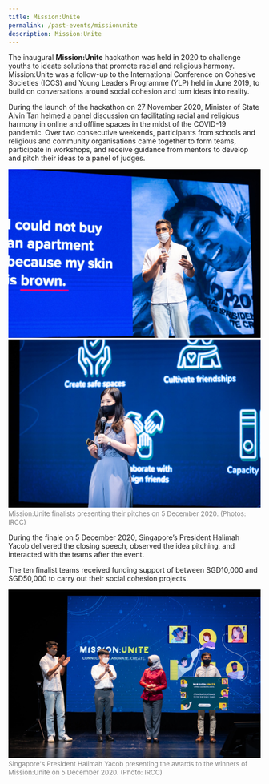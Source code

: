 ```yaml
---
title: Mission:Unite
permalink: /past-events/missionunite
description: Mission:Unite
---
```


The inaugural **Mission:Unite** hackathon was held in 2020 to challenge youths to ideate solutions that promote racial and religious harmony. Mission:Unite was a follow-up to the International Conference on Cohesive Societies (ICCS) and Young Leaders Programme (YLP) held in June 2019, to build on conversations around social cohesion and turn ideas into reality.

During the launch of the hackathon on 27 November 2020, Minister of State Alvin Tan helmed a panel discussion on facilitating racial and religious harmony in online and offline spaces in the midst of the COVID-19 pandemic. Over two consecutive weekends, participants from schools and religious and community organisations came together to form teams, participate in workshops, and receive guidance from mentors to develop and pitch their ideas to a panel of judges. 

![](/images/38682.jpg)
![](/images/35419.jpg)
<font color = "grey"><font size="-1">Mission:Unite finalists presenting their pitches on 5 December 2020. (Photos: IRCC)</font></font>

During the finale on 5 December 2020, Singapore’s President Halimah Yacob delivered the closing speech, observed the idea pitching, and interacted with the teams after the event.

The ten finalist teams received funding support of between SGD10,000 and SGD50,000 to carry out their social cohesion projects.

![](/images/61230.jpg)
<font color = "grey"><font size="-1">Singapore's President Halimah Yacob presenting the awards to the winners of Mission:Unite on 5 December 2020. (Photo: IRCC)</font></font>